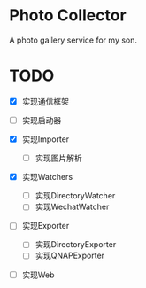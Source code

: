 # Photo Collector

A photo gallery service for my son.

# TODO

- [x] 实现通信框架
- [ ] 实现启动器
- [x] 实现Importer

  - [ ] 实现图片解析

- [x] 实现Watchers

  - [ ] 实现DirectoryWatcher
  - [ ] 实现WechatWatcher

- [ ] 实现Exporter

  - [ ] 实现DirectoryExporter
  - [ ] 实现QNAPExporter

- [ ] 实现Web
